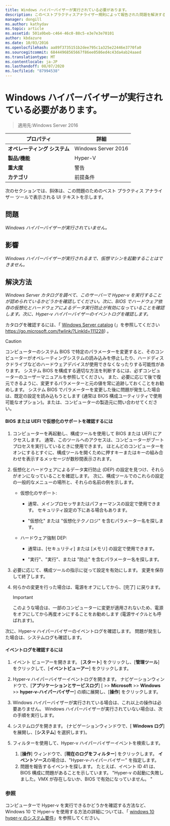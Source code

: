 ```yaml
---
title: Windows ハイパーバイザーが実行されている必要があります。
description: このベストプラクティスアナライザー規則によって報告された問題を解決するための手順を示します。
manager: dongill
ms.author: kathydav
ms.topic: article
ms.assetid: 501a9beb-c464-46c0-88c5-e3e7e3e70101
author: kbdazure
ms.date: 10/03/2016
ms.openlocfilehash: aa89f3735151b2dee795c1a325e22446e3770fa0
ms.sourcegitcommit: 68444968565667f86ee0586ed4c43da4ab24aaed
ms.translationtype: MT
ms.contentlocale: ja-JP
ms.lasthandoff: 08/07/2020
ms.locfileid: "87994538"
---
```

# <a name="windows-hypervisor-must-be-running"></a>Windows ハイパーバイザーが実行されている必要があります。

>適用先:Windows Server 2016

|プロパティ|詳細|
|-|-|
|**オペレーティング システム**|Windows Server 2016|
|**製品/機能**|Hyper-V|
|**重大度**|警告|
|**カテゴリ**|前提条件|

次のセクションでは、斜体は、この問題のためのベスト プラクティス アナライザー ツールで表示される UI テキストを示します。

## <a name="issue"></a>問題

*Windows ハイパーバイザーが実行されていません。*

## <a name="impact"></a>影響

*Windows ハイパーバイザーが実行されるまで、仮想マシンを起動することはできません。*

## <a name="resolution"></a>解決方法

*Windows Server カタログを調べて、このサーバーで Hyper-v を実行することが認められているかどうかを確認してください。次に、BIOS でハードウェア依存の仮想化とハードウェアによるデータ実行防止が有効になっていることを確認します。次に、Hyper-v ハイパーバイザーのイベントログを確認します。*

カタログを確認するには、「 [Windows Server catalog](https://go.microsoft.com/fwlink/?LinkId=111228) (」を参照してください https://go.microsoft.com/fwlink/?LinkId=111228) 。

> [!CAUTION]
> コンピューターのシステム BIOS で特定のパラメーターを変更すると、そのコンピューターがオペレーティングシステムの読み込みを停止したり、ハードディスクドライブなどのハードウェアデバイスが使用できなくなったりする可能性があります。 システム BIOS を構成する適切な方法を判断するには、必ずコンピューターのユーザーマニュアルを参照してください。 また、必要に応じて後で復元できるように、変更するパラメーターと元の値を常に追跡しておくことをお勧めします。 システム BIOS でパラメーターを変更した後に問題が発生した場合は、既定の設定を読み込もうとします (通常は BIOS 構成ユーティリティで使用可能なオプション)。または、コンピューターの製造元に問い合わせてください。

#### <a name="to-verify-virtualization-support-in-the-bios-or-uefi"></a>BIOS または UEFI で仮想化のサポートを確認するには

1.  コンピューターを再起動し、構成ツールを使用して BIOS または UEFI にアクセスします。 通常、このツールへのアクセスは、コンピューターがブートプロセスを実行しているときに使用できます。 ほとんどのコンピューターをオンにするとすぐに、構成ツールを開くために押すキーまたはキーの組み合わせを表示するメッセージが数秒間表示されます。

2.  仮想化とハードウェアによるデータ実行防止 (DEP) の設定を見つけ、それらがオンになっていることを確認します。 次に、構成ツールでのこれらの設定の一般的なメニューの場所と、それらの名前の例を示します。

    -   仮想化のサポート:

        -   通常、メインプロセッサまたはパフォーマンスの設定で使用できます。 セキュリティ設定の下にある場合もあります。

        -   "仮想化" または "仮想化テクノロジ" を含むパラメーター名を探します。

    -   ハードウェア強制 DEP:

        -   通常は、[セキュリティ] または [メモリ] の設定で使用できます。

        -   "実行"、"実行"、または "防止" を含むパラメーター名を探します。

3.  必要に応じて、構成ツールの指示に従って設定を有効にします。 変更を保存して終了します。

4.  何らかの変更を行った場合は、電源をオフにしてから、[完了] に戻ります。

    > [!IMPORTANT]
    > このような場合は、一部のコンピューターに変更が適用されないため、電源をオフにしてから再度オンにすることをお勧めします (電源サイクルとも呼ばれます)。

次に、Hyper-v ハイパーバイザーのイベントログを確認します。 問題が発生した場合は、システムログも確認します。

#### <a name="to-check-the-event-logs"></a>イベントログを確認するには

1.  イベント ビューアーを開きます。 [**スタート**] をクリックし、[**管理ツール**] をクリックして、[**イベントビューアー**] をクリックします。

2.  Hyper-v ハイパーバイザーイベントログを開きます。 ナビゲーションウィンドウで、[**アプリケーションとサービスログ**] [  >>  **Microsoft**  >>  **Windows**  >>  **hyper-v-ハイパーバイザー**] の順に展開し、[**操作**] をクリックします。

3.  Windows ハイパーバイザーが実行されている場合は、これ以上の操作は必要ありません。 Windows ハイパーバイザーが実行されていない場合は、次の手順を実行します。

4.  システムログを開きます。 (ナビゲーションウィンドウで、[ **Windows ログ**] を展開し、[**システム**] を選択します)。

5.  フィルターを使用して、Hyper-v ハイパーバイザーイベントを検索します。
    1. [**操作**] ウィンドウで、[**現在のログをフィルター**] をクリックします。 **イベントソース**の場合は、"Hyper-v-ハイパーバイザー" を指定します。
    2. 問題を報告するイベントを探します。 たとえば、イベント ID 41 は、BIOS 構成に問題があることを示しています。 "Hyper-v の起動に失敗しました。VMX が存在しないか、BIOS で有効になっていません。 "

### <a name="see-also"></a>参照
コンピューターで Hyper-v を実行できるかどうかを確認する方法など、Windows 10 で Hyper-v を使用する方法の詳細については、「 [windows 10 hyper-v のシステム要件](/virtualization/hyper-v-on-windows/reference/hyper-v-requirements)」を参照してください。